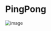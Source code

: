 # PingPong
![image](https://user-images.githubusercontent.com/50412717/169690249-09b8f806-d412-43ca-beee-dba0a2d444ab.png)
